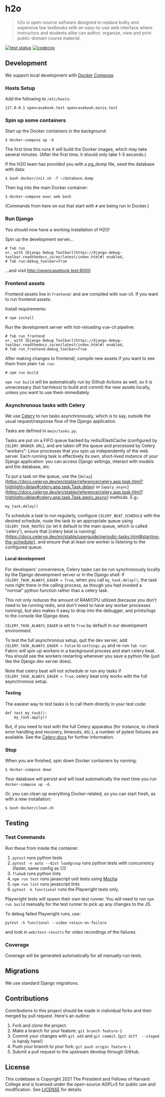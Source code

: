 # h2o

> h2o is open-source software designed to replace bulky and expensive law textbooks with an easy-to-use web interface
>where instructors and students alike can author, organize, view and print public-domain course material.


[![test status](https://github.com/harvard-lil/h2o/actions/workflows/tests.yml/badge.svg)](https://github.com/harvard-lil/h2o/actions)
[![codecov](https://codecov.io/gh/harvard-lil/h2o/branch/develop/graph/badge.svg)](https://codecov.io/gh/harvard-lil/h2o)

## Development

We support local development with [Docker Compose](https://docs.docker.com/compose/).

### Hosts Setup

Add the following to `/etc/hosts`:

    127.0.0.1 opencasebook.test opencasebook.minio.test

### Spin up some containers

Start up the Docker containers in the background:

    $ docker-compose up -d

The first time this runs it will build the Docker images, which
may take several minutes. (After the first time, it should only take
1-3 seconds.)

If the H2O team has provided you with a pg_dump file, seed the database with data:

    $ bash docker/init.sh -f ~/database.dump

Then log into the main Docker container:

    $ docker-compose exec web bash

(Commands from here on out that start with `#` are being run in Docker.)

### Run Django

You should now have a working installation of H2O!

Spin up the development server...

    # fab run
    or, with [Django Debug Toolbar](https://django-debug-toolbar.readthedocs.io/en/latest/index.html#) enabled,
    # fab run:debug_toolbar=True

...and visit http://opencasebook.test:8000

### Frontend assets

Frontend assets live in `frontend/` and are compiled with vue-cli. If you want to run frontend assets:

Install requirements:

    # npm install

Run the development server with hot-reloading vue-cli pipeline:

    # fab run_frontend
    or, with [Django Debug Toolbar](https://django-debug-toolbar.readthedocs.io/en/latest/index.html#) enabled,
    # fab run_frontend:debug_toolbar=True

After making changes to frontend/, compile new assets if you want to see them from plain `fab run`:

    # npm run build

`npm run build` will be automatically run by Github Actions as well, so it is unnecessary (but harmless) to build and
commit the new assets locally, unless you want to use them immediately.

### Asynchronous tasks with Celery

We use [Celery](https://docs.celeryq.dev/en/stable/index.html) to run tasks
asynchronously, which is to say, outside the usual request/response flow of the
Django application.

Tasks are defined in `main/tasks.py`.

Tasks are put on a FIFO queue backed by redis/ElastiCache (configured by
`CELERY_BROKER_URL`), and are taken off the queue and processed by
Celery "workers": Linux processes that you spin up independently of the web
server. Each running task is effectively its own, short-lived instance of your
Django application: you can access Django settings, interact with models and
the database, etc.

To put a task on the queue, use the [`delay`]
(https://docs.celeryq.dev/en/stable/reference/celery.app.task.html?highlight=delay#celery.app.task.Task.delay)
or [`apply_async`]
(https://docs.celeryq.dev/en/stable/reference/celery.app.task.html?highlight=delay#celery.app.task.Task.apply_async)
methods. E.g.:

    my_task.delay()

To schedule a task to run regularly, configure `CELERY_BEAT_SCHEDULE` with the
desired schedule, route the task to an appropriate queue using
`CELERY_TASK_ROUTES` (or let it default to the main queue, which is
called 'celery'), ensure that [celery beat is running]
(https://docs.celeryq.dev/en/stable/userguide/periodic-tasks.html#starting-the-scheduler),
and ensure that at least one worker is listening to the configured queue.

#### Local development

For developers' convenience, Celery tasks can be run synchronously locally by
the Django development server or in the Django shell: if
`CELERY_TASK_ALWAYS_EAGER = True`, when you call `my_task.delay()`, the task
runs right there in the calling process, as though you had invoked a "normal"
python function rather than a celery task.

This not only reduces the amount of RAM/CPU utilized (because you don't need to
be running redis, and don't need to have any worker processes running), but
also makes it easy to drop into the debugger, and prints/logs to the console
like Django does.

`CELERY_TASK_ALWAYS_EAGER` is set to `True` by default in our development
environment.

To test the full asynchronous setup, quit the dev server, add
`CELERY_TASK_ALWAYS_EAGER = False` to `settings.py` and re-run `fab run`:
Fabric will spin up workers in a background process and start celery beat. You
should see the workers restarting whenever you save a python file (just like
the Django dev server does).

Note that celery beat will not schedule or run any tasks if
`CELERY_TASK_ALWAYS_EAGER = True`; celery beat only works with the full
asynchronous setup.

#### Testing

The easiest way to test tasks is to call them directly in your test code:

    def test_my_task():
        my_task.apply()

But, if you need to test with the full Celery apparatus (for instance, to check error handling and recovery, timeouts, etc.), a number of pytest fixtures are available. See the [Celery docs](https://docs.celeryq.dev/en/stable/userguide/testing.html) for further information.


### Stop

When you are finished, spin down Docker containers by running:

    $ docker-compose down

Your database will persist and will load automatically the next time you run `docker-compose up -d`.

Or, you can clean up everything Docker-related, so you can start fresh, as with a new installation:

    $ bash docker/clean.sh


## Testing

### Test Commands

Run these from inside the container.

1. `pytest` runs python tests
1. `pytest -n auto --dist loadgroup` runs python tests with concurrency (faster, same config as CI)
1. `flake8` runs python lints
1. `npm run test` runs javascript unit tests using [Mocha](https://mochajs.org)
1. `npm run lint` runs javascript lints
1. `pytest -k functional` runs the Playwright tests only.

Playwright tests will spawn their own test runner. You will need to run `npm run build` manually for the test runner to pick up any changes to the JS.

To debug failed Playwright runs, use:

```
pytest -k functional --video retain-on-failure
```

and look in `web/test-results` for video recordings of the failures.

### Coverage

Coverage will be generated automatically for all manually-run tests.

## Migrations

We use standard Django migrations.

## Contributions

Contributions to this project should be made in individual forks and then merged by pull request. Here's an outline:

1. Fork and clone the project.
1. Make a branch for your feature: `git branch feature-1`
1. Commit your changes with `git add` and `git commit`. (`git diff  --staged` is handy here!)
1. Push your branch to your fork: `git push origin feature-1`
1. Submit a pull request to the upstream develop through GitHub.

## License

This codebase is Copyright 2021 The President and Fellows of Harvard College and is licensed under the open-source AGPLv3 for public use and modification. See [LICENSE](LICENSE) for details.
